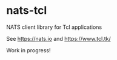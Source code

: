 # nats-tcl
NATS client library for Tcl applications

See https://nats.io and https://www.tcl.tk/

Work in progress!
